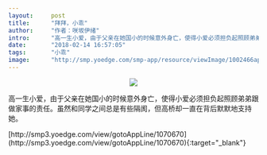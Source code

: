 ```yaml
---
layout:     post
title:      "拜拜，小乖"
author:     "作者：咲坂伊绪"
intro:      "高一生小爱，由于父亲在她国小的时候意外身亡，使得小爱必须担负起照顾弟弟跟做家事的责任。虽然和同学之间总是有些隔阂，但高桥却一直在背后默默地支持她。"
date:       "2018-02-14 16:57:05"
tags:       "小乖"
image:      "http://smp.yoedge.com/smp-app/resource/viewImage/1002466appline.png"
---
```

<div style="text-align: center">
<p><img src="http://smp.yoedge.com/smp-app/resource/viewImage/1002466appline.png"/></p>
</div>
<p class="post-meta">
<span>高一生小爱，由于父亲在她国小的时候意外身亡，使得小爱必须担负起照顾弟弟跟做家事的责任。虽然和同学之间总是有些隔阂，但高桥却一直在背后默默地支持她。</span>
</p>
[http://smp3.yoedge.com/view/gotoAppLine/1070670](http://smp3.yoedge.com/view/gotoAppLine/1070670){:target="_blank"}


